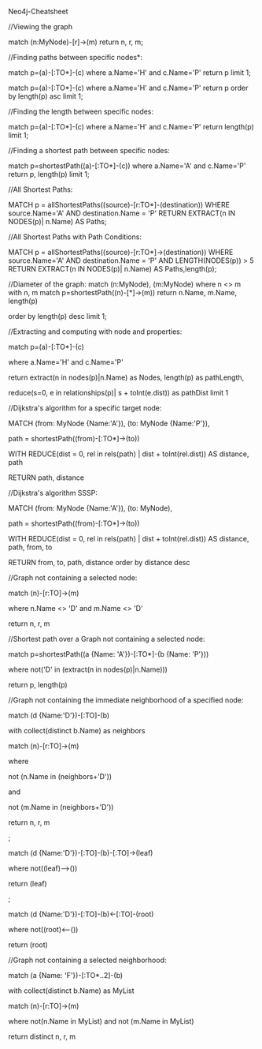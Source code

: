 Neo4j-Cheatsheet


//Viewing the graph

match (n:MyNode)-[r]->(m)
return n, r, m;

//Finding paths between specific nodes*: 

match p=(a)-[:TO*]-(c) 
where a.Name='H'  and c.Name='P' 
return p limit 1;

match p=(a)-[:TO*]-(c) where a.Name='H' and c.Name='P' 
return p order by length(p) asc limit 1;

//Finding the length between specific nodes: 

match p=(a)-[:TO*]-(c) 
where a.Name='H'  and c.Name='P' 
return length(p) limit 1;

//Finding a shortest path between specific nodes: 

match p=shortestPath((a)-[:TO*]-(c)) 
where a.Name='A'  and c.Name='P' 
return p, length(p) limit 1;

//All Shortest Paths: 

MATCH p = allShortestPaths((source)-[r:TO*]-(destination)) 
WHERE source.Name='A' AND destination.Name = 'P' 
RETURN EXTRACT(n IN NODES(p)| n.Name) AS Paths;

//All Shortest Paths with Path Conditions: 

MATCH p = allShortestPaths((source)-[r:TO*]->(destination)) 
WHERE source.Name='A' AND destination.Name = 'P' AND LENGTH(NODES(p)) > 5 
RETURN EXTRACT(n IN NODES(p)| n.Name) AS Paths,length(p);

//Diameter of the graph: 
match (n:MyNode), (m:MyNode) 
where n <> m 
with n, m 
match p=shortestPath((n)-[*]->(m))
return n.Name, m.Name, length(p)

order by length(p) desc limit 1;

//Extracting and computing with node and properties: 

match p=(a)-[:TO*]-(c) 

where a.Name='H'  and c.Name='P' 

return extract(n in nodes(p)|n.Name) as Nodes, length(p) as pathLength, 

reduce(s=0, e in relationships(p)| s + toInt(e.dist)) as pathDist limit 1

//Dijkstra's algorithm for a specific target node:

MATCH (from: MyNode {Name:'A'}), (to: MyNode {Name:'P'}), 

path = shortestPath((from)-[:TO*]->(to))

WITH REDUCE(dist = 0, rel in rels(path) | dist + toInt(rel.dist)) AS distance, path

RETURN path, distance

//Dijkstra's algorithm SSSP:

MATCH (from: MyNode {Name:'A'}), (to: MyNode), 

path = shortestPath((from)-[:TO*]->(to))

WITH REDUCE(dist = 0, rel in rels(path) | dist + toInt(rel.dist)) AS distance, path, from, to

RETURN from, to, path, distance order by distance desc

//Graph not containing a selected node: 

match (n)-[r:TO]->(m) 

where n.Name <> 'D' and m.Name <> 'D' 

return n, r, m

//Shortest path over a Graph not containing a selected node: 

match p=shortestPath((a {Name: 'A'})-[:TO*]-(b {Name: 'P'}))

where not('D' in (extract(n in nodes(p)|n.Name)))

return p, length(p)

//Graph not containing the immediate neighborhood of a specified node: 

match (d {Name:'D'})-[:TO]-(b)

with collect(distinct b.Name) as neighbors

match (n)-[r:TO]->(m)

where 

not (n.Name in (neighbors+'D')) 

and 

not (m.Name in (neighbors+'D')) 

return n, r, m

;

match (d {Name:'D'})-[:TO]-(b)-[:TO]->(leaf)

where not((leaf)-->())

return (leaf)

;

match (d {Name:'D'})-[:TO]-(b)<-[:TO]-(root)

where not((root)<--())

return (root)

//Graph not containing a selected neighborhood: 

match (a {Name: 'F'})-[:TO*..2]-(b) 

with collect(distinct b.Name) as MyList 

match (n)-[r:TO]->(m) 

where not(n.Name in MyList) and not (m.Name in MyList) 

return distinct n, r, m

